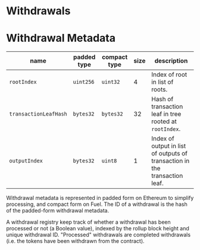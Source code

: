 Withdrawals
===

# Withdrawal Metadata

| name                  | padded type | compact type | size | description                                                                |
| --------------------- | ----------- | ------------ | ---- | -------------------------------------------------------------------------- |
| `rootIndex`           | `uint256`   | `uint32`     | 4    | Index of root in list of roots.                                            |
| `transactionLeafHash` | `bytes32`   | `bytes32`    | 32   | Hash of transaction leaf in tree rooted at `rootIndex`.                    |
| `outputIndex`         | `bytes32`   | `uint8`      | 1    | Index of output in list of outputs of transaction in the transaction leaf. |

Withdrawal metadata is represented in padded form on Ethereum to simplify processing, and compact form on Fuel. The ID of a withdrawal is the hash of the padded-form withdrawal metadata.

A withdrawal registry keep track of whether a withdrawal has been processed or not (a Boolean value), indexed by the rollup block height and unique withdrawal ID. "Processed" withdrawals are completed withdrawals (i.e. the tokens have been withdrawn from the contract).
